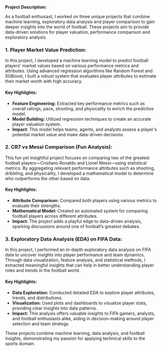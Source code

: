 **Project Description:**

As a football enthusiast, I worked on three unique projects that combine machine learning, exploratory data analysis and player comparison to gain deeper insights into the world of football. These projects aim to provide data-driven solutions for player valuation, performance comparison and exploratory analysis.

### 1. **Player Market Value Prediction:**
In this project, I developed a machine learning model to predict football players' market values based on various performance metrics and attributes. Using advanced regression algorithms like Random Forest and XGBoost, I built a robust system that evaluates player attributes to estimate their market worth with high accuracy.

#### Key Highlights:
- **Feature Engineering:** Extracted key performance metrics such as overall ratings, pace, shooting, and physicality to enrich the predictive model.
- **Model Building:** Utilized regression techniques to create an accurate player valuation system.
- **Impact:** This model helps teams, agents, and analysts assess a player's potential market value and make data-driven decisions.

### 2. **CR7 vs Messi Comparison (Fun Analysis):**
This fun yet insightful project focuses on comparing two of the greatest football players—Cristiano Ronaldo and Lionel Messi—using statistical metrics. By aggregating relevant performance attributes such as shooting, dribbling, and physicality, I developed a mathematical model to determine who outperforms the other based on data.

#### Key Highlights:
- **Attribute Comparison:** Compared both players using various metrics to evaluate their strengths.
- **Mathematical Model:** Created an automated system for comparing football players across different attributes.
- **Impact:** The project adds a playful edge to data-driven analysis, sparking discussions around one of football’s greatest debates.

### 3. **Exploratory Data Analysis (EDA) on FIFA Data:**
In this project, I performed an in-depth exploratory data analysis on FIFA data to uncover insights into player performance and team dynamics. Through data visualization, feature analysis, and statistical methods, I extracted meaningful insights that can help in better understanding player roles and trends in the football world.

#### Key Highlights:
- **Data Exploration:** Conducted detailed EDA to explore player attributes, trends, and distributions.
- **Visualization:** Used plots and dashboards to visualize player stats, providing clear insights into data patterns.
- **Impact:** This analysis offers valuable insights to FIFA gamers, analysts, and football enthusiasts alike, aiding in decision-making around player selection and team strategy.

These projects combine machine learning, data analysis, and football insights, demonstrating my passion for applying technical skills to the sports domain.
